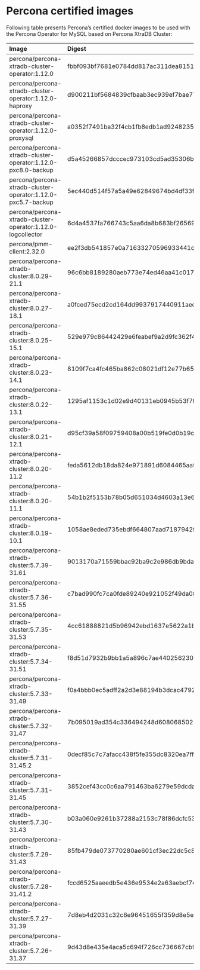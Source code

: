 # Percona certified images

Following table presents Percona’s certified docker images to be used with the
Percona Operator for MySQL based on Percona XtraDB Cluster:

| Image                                                           | Digest                                                           |
|:----------------------------------------------------------------|:-----------------------------------------------------------------|
| percona/percona-xtradb-cluster-operator:1.12.0                  | fbbf093bf7681e0784dd817ac311dea815140ce53aa9cdc79ada0bba067b06a8 |
| percona/percona-xtradb-cluster-operator:1.12.0-haproxy          | d900211bf5684839cfbaab3ec939ef7bae770638c7d819904820a3882a2aea32 |
| percona/percona-xtradb-cluster-operator:1.12.0-proxysql         | a0352f7491ba32f4cb1fb8edb1ad9248235f4ae1186932965383f47e3239e0f7 |
| percona/percona-xtradb-cluster-operator:1.12.0-pxc8.0-backup    | d5a45266857dcccec973103cd5ad35306bdd83d540fa1f31be673aa12814d521 |
| percona/percona-xtradb-cluster-operator:1.12.0-pxc5.7-backup    | 5ec440d514f57a5a49e62849674bd4df33ff3e7697037ef4b7ead9dd346af5f9 |
| percona/percona-xtradb-cluster-operator:1.12.0-logcollector     | 6d4a4537fa766743c5aa6da8b683bf2656980d6979c31eab50a4be69c80f51ce |
| percona/pmm-client:2.32.0                                       | ee2f3db541857e0a71633270596933441c4be579ce8e33c22cf150ead4f3622f |
| percona/percona-xtradb-cluster:8.0.29-21.1                      | 96c6bb8189280aeb773e74ed46aa41c01781b62947ed70c89efeb9f41c367ee7 |
| percona/percona-xtradb-cluster:8.0.27-18.1                      | a0fced75ecd2cd164dd9937917440911aed972476d48a2b8a84fe832bc67e43a |
| percona/percona-xtradb-cluster:8.0.25-15.1                      | 529e979c86442429e6feabef9a2d9fc362f4626146f208fbfac704e145a492dd |
| percona/percona-xtradb-cluster:8.0.23-14.1                      | 8109f7ca4fc465ba862c08021df12e77b65d384395078e31e270d14b77810d79 |
| percona/percona-xtradb-cluster:8.0.22-13.1                      | 1295af1153c1d02e9d40131eb0945b53f7f371796913e64116bf2caa77dc186d |
| percona/percona-xtradb-cluster:8.0.21-12.1                      | d95cf39a58f09759408a00b519fe0d0b19c1b28332ece94349dd5e9cdbda017e |
| percona/percona-xtradb-cluster:8.0.20-11.2                      | feda5612db18da824e971891d6084465aa9cdc9918c18001cd95ba30916da78b |
| percona/percona-xtradb-cluster:8.0.20-11.1                      | 54b1b2f5153b78b05d651034d4603a13e685cbb9b45bfa09a39864fa3f169349 |
| percona/percona-xtradb-cluster:8.0.19-10.1                      | 1058ae8eded735ebdf664807aad7187942fc9a1170b3fd0369574cb61206b63a |
| percona/percona-xtradb-cluster:5.7.39-31.61                     | 9013170a71559bbac92ba9c2e986db9bda3a8a9e39ee1ee350e0ee94488bb6d7 |
| percona/percona-xtradb-cluster:5.7.36-31.55                     | c7bad990fc7ca0fde89240e921052f49da08b67c7c6dc54239593d61710be504 |
| percona/percona-xtradb-cluster:5.7.35-31.53                     | 4cc61888821d5b96942ebd1637e5622a1bccc607f6b7e0043dee3d430460ea75 |
| percona/percona-xtradb-cluster:5.7.34-31.51                     | f8d51d7932b9bb1a5a896c7ae440256230eb69b55798ff37397aabfd58b80ccb |
| percona/percona-xtradb-cluster:5.7.33-31.49                     | f0a4bbb0ec5adff2a2d3e88194b3dcac479266ca29da028f0dfb22f55449ac17 |
| percona/percona-xtradb-cluster:5.7.32-31.47                     | 7b095019ad354c336494248d6080685022e2ed46e3b53fc103b25cd12c95952b |
| percona/percona-xtradb-cluster:5.7.31-31.45.2                   | 0decf85c7c7afacc438f5fe355dc8320ea7ffc7018ca2cb6bda3ac0c526ae172 |
| percona/percona-xtradb-cluster:5.7.31-31.45                     | 3852cef43cc0c6aa791463ba6279e59dcdac3a4fb1a5616c745c1b3c68041dc2 |
| percona/percona-xtradb-cluster:5.7.30-31.43                     | b03a060e9261b37288a2153c78f86dcfc53367c36e1bcdcae046dd2d0b0721af |
| percona/percona-xtradb-cluster:5.7.29-31.43                     | 85fb479de073770280ae601cf3ec22dc5c8cca4c8b0dc893b09503767338e6f9 |
| percona/percona-xtradb-cluster:5.7.28-31.41.2                   | fccd6525aaeedb5e436e9534e2a63aebcf743c043526dd05dba8519ebddc8b30 |
| percona/percona-xtradb-cluster:5.7.27-31.39                     | 7d8eb4d2031c32c6e96451655f359d8e5e8e047dc95bada9a28c41c158876c26 |
| percona/percona-xtradb-cluster:5.7.26-31.37                     | 9d43d8e435e4aca5c694f726cc736667cb938158635c5f01a0e9412905f1327f |
